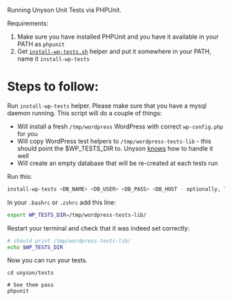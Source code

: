 Running Unyson Unit Tests via PHPUnit.

Requirements:

1. Make sure you have installed PHPUnit and you have it available in your PATH as `phpunit`
2. Get [`install-wp-tests.sh`](https://github.com/wp-cli/wp-cli/blob/master/templates/install-wp-tests.sh) helper and put it somewhere in your PATH, name it `install-wp-tests`


# Steps to follow:

Run `install-wp-tests` helper. Please make sure that you have a mysql daemon
running. This script will do a couple of things:

- Will install a fresh `/tmp/wordpress` WordPress with correct `wp-config.php` for you
- Will copy WordPress test helpers to `/tmp/wordpress-tests-lib` - this should point the $WP_TESTS_DIR to. Unyson [knows](https://github.com/ThemeFuse/Unyson/blob/v2.6.10/tests/bootstrap.php#L20) how to handle it well
- Will create an empty database that will be re-created at each tests run

Run this:

```bash
install-wp-tests <DB_NAME> <DB_USER> <DB_PASS> <DB_HOST - optionally, localhost by default>
```

In your `.bashrc` or `.zshrc` add this line:

```bash
export WP_TESTS_DIR=/tmp/wordpress-tests-lib/
```

Restart your terminal and check that it was indeed set correctly:

```bash
# should print /tmp/wordpress-tests-lib/
echo $WP_TESTS_DIR
```

Now you can run your tests. 

```
cd unyson/tests

# See them pass
phpunit
```

